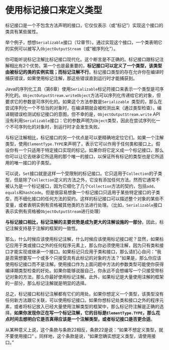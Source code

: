 # 使用标记接口来定义类型

标记接口是一个不包含方法声明的接口，它仅仅表示（或“标记”）实现这个接口的类具有某些属性。

举个例子，想想`Serializable`接口（12章节）。通过实现这个接口，一个类表明它的实例可以被写入`ObjectOutputStream`（或“被序列化”）。

你可能听说标记注解比标记接口现代化。这个断言是不正确的。标记接口跟标记注解相比有2个优势。第一个也是最重要的，**标记接口可以定义了一个类型，该类型由被标记的类的实例实现；而标记注解不行**。标记接口类型的存在允许你在编译时捕获错误，如果使用标记注解，那这些错误直到运行时才能捕获到。

Java的序列化工具（第6章）使用`Serializable`标记符接口来表示一个类型是可序列化的。`ObjectOutputStream.writeObject`方法可以序列化传递给它的对象，但要求它的参数是可序列化的。如果这个方法参数是`Serializable `类型的，那么在尝试序列化一个不恰当的对象时，在编译期就会被检测出来（通过类型检查）。编译期错误检测试标记接口的意图，但不幸的是，`ObjectOutputStream.write` API没有利用`Serializable`接口：它的参数声明为`Object`类型，因此在尝试序列化一个不可序列化的对象时，到运行时才会发生失败。

与标记注解相比，标记接口的另一个优点是可以更精确地定位它们。如果一个注解类型，使用`ElementType.TYPE`来声明了，表示它可以作用于任何类和接口上。假设你有一个只适用于特定接口实现的标记。如果你将它定义成一个标记接口，那么你可以让它去继承它所适用的那个唯一的接口，以保证所有标记的类型也是它所适用的唯一接口的子类型。

可以说，`Set`接口就是这样一个受限制的标记接口。它只适用于`Collection`的子类型，但是除了`Collection`定义的方法之外，它没有添加任何方法。然而它通常不被认为是一个标记接口，因为它细化了几个`Collection`方法的契约，包括`add`、`equals`和`hashCode`。但是很容易想象一个标记接口只适用于某些特定接口的子类型，而不细化接口的任何方法的契约。这样的标记接口可以描述整个对象的某些不变量，或者表明实例有资格被其他类的方法进行处理。（比如，`Serializable`接口表示实例有资格被`ObjectOutputStream`进行处理）

**与标记接口相比，标记注解的主要优势是成为更大的注解设施的一部分**。因此，标记注解支持基于注解的框架的一致性。

那么，什么时候应该使用标记注解，什么时候应该使用标记接口呢？显然，如果标记应用于类或接口之外的任何程序元素上，那么你必须使用注解，因为只有类和接口才能实现或继承一个接口。如果标记只应用于类和接口，那么请扪心自问：“我是否需想要写一个或多个只接受具有此标记的对象的方法？”如果是，那么你应该使用标记接口而不是注解。使用接口作为上面问题中方法的参数类型可能使你获得编译期类型检查的好处。如果你能够说服自己，你永远不会想编写一个只接受带标记对象的方法，那么你最好使用标记注解。此外，如果标记是大量使用注解的框架的一部分，那么标记注解就是明显的选择。

总之，标记接口和标记注解都有它们的用处。如果你想定义一个类型，该类型没有任何新方法跟它关联，可以使用标记接口。如果你想标记处类和接口之外的程序元素，或者将标记放入已经大量使用注解类型的框架中，那么标记符注解是正确的选择。**如果你发现你正在写一个标记注解，它的目标是`ElementType.TYPE`，那么花点时间去想明白它是否真得应该是一个注解类型，或者标记接口是否更合适**。

从某种意义上说，这个条款与条款22相反，条款22是说：“如果不想定义类型，就不要使用接口” 。同样地，这个条款是说，“如果您确实想定义类型，请使用接口。”